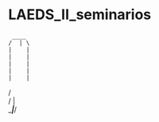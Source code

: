 # LAEDS_II_seminarios
     ____
    /  | \
    |    |
    |    |
    |    |
    |    |
    |    |
   /      \
  /    |   \
  \____|___/
  
